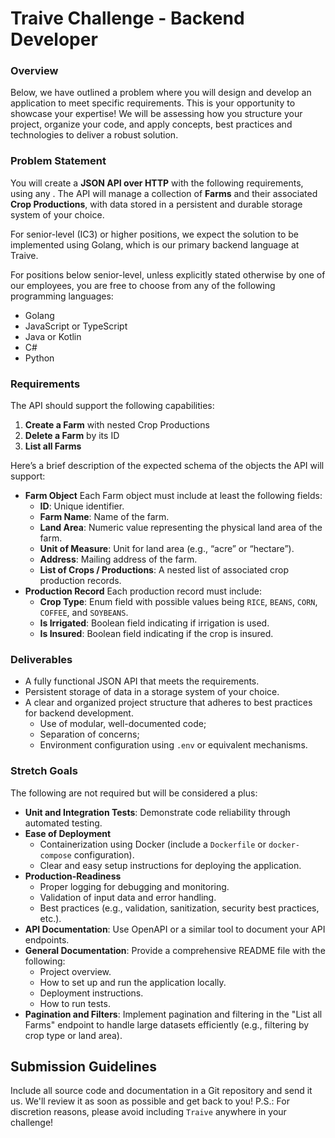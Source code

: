 # **Traive Challenge - Backend Developer**

### **Overview**
Below, we have outlined a problem where you will design and develop an application to meet specific requirements. This is your opportunity to showcase your expertise! We will be assessing how you structure your project, organize your code, and apply concepts, best practices and technologies to deliver a robust solution.

### **Problem Statement**
You will create a **JSON API over HTTP** with the following requirements, using any . The API will manage a collection of **Farms** and their associated **Crop Productions**, with data stored in a persistent and durable storage system of your choice.

For senior-level (IC3) or higher positions, we expect the solution to be implemented using Golang, which is our primary backend language at Traive.

For positions below senior-level, unless explicitly stated otherwise by one of our employees, you are free to choose from any of the following programming languages:
- Golang
- JavaScript or TypeScript
- Java or Kotlin
- C#
- Python

### **Requirements**
The API should support the following capabilities:

1. **Create a Farm** with nested Crop Productions
2. **Delete a Farm** by its ID
3. **List all Farms**

Here’s a brief description of the expected schema of the objects the API will support:

- **Farm Object** Each Farm object must include at least the following fields:
  - **ID**: Unique identifier.
  - **Farm Name**: Name of the farm.
  - **Land Area**: Numeric value representing the physical land area of the farm.
  - **Unit of Measure**: Unit for land area (e.g., “acre” or “hectare”).
  - **Address**: Mailing address of the farm.
  - **List of Crops / Productions**: A nested list of associated crop production records.
- **Production Record** Each production record must include:
  - **Crop Type**: Enum field with possible values being `RICE`, `BEANS`, `CORN`, `COFFEE`, and `SOYBEANS`.
  - **Is Irrigated**: Boolean field indicating if irrigation is used.
  - **Is Insured**: Boolean field indicating if the crop is insured.

### **Deliverables**
- A fully functional JSON API that meets the requirements.
- Persistent storage of data in a storage system of your choice.
- A clear and organized project structure that adheres to best practices for backend development.
  - Use of modular, well-documented code;
  - Separation of concerns;
  - Environment configuration using `.env` or equivalent mechanisms.



### **Stretch Goals**
The following are not required but will be considered a plus:

- **Unit and Integration Tests**: Demonstrate code reliability through automated testing.
- **Ease of Deployment**
  - Containerization using Docker (include a `Dockerfile` or `docker-compose` configuration).
  - Clear and easy setup instructions for deploying the application.
- **Production-Readiness**
  - Proper logging for debugging and monitoring.
  - Validation of input data and error handling.
  - Best practices (e.g., validation, sanitization, security best practices, etc.).
- **API Documentation**: Use OpenAPI or a similar tool to document your API endpoints.
- **General Documentation**: Provide a comprehensive README file with the following:
  - Project overview.
  - How to set up and run the application locally.
  - Deployment instructions.
  - How to run tests.
- **Pagination and Filters**: Implement pagination and filtering in the "List all Farms" endpoint to handle large datasets efficiently (e.g., filtering by crop type or land area).


## **Submission Guidelines**
Include all source code and documentation in a Git repository and send it us. We'll review it as soon as possible and get back to you!
P.S.: For discretion reasons, please avoid including `Traive` anywhere in your challenge!

